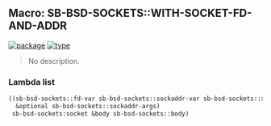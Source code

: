 ## Macro: SB-BSD-SOCKETS::WITH-SOCKET-FD-AND-ADDR
[![package](https://img.shields.io/badge/Package-SB--BSD--SOCKETS-5f9ea0.svg?style=social&colorA=999999)](../) [![type](https://img.shields.io/badge/Type-Macro-5f9ea0.svg?style=social&colorA=999999)](../#macro) 

> No description.

### Lambda list
```cl
((sb-bsd-sockets::fd-var sb-bsd-sockets::sockaddr-var sb-bsd-sockets::size-of-sockaddr-var
  &optional sb-bsd-sockets::sockaddr-args)
 sb-bsd-sockets:socket &body sb-bsd-sockets::body)
```
